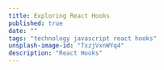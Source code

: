 ```yaml
---
title: Exploring React Hooks
published: true
date: ""
tags: "technology javascript react hooks"
unsplash-image-id: "TxzjVxnWYq4"
description: "React Hooks"
---
```

